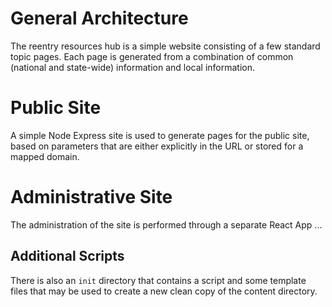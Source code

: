 # General Architecture
The reentry resources hub is a simple website consisting of a few standard topic pages.
Each page is generated from a combination of common (national and state-wide) information and
local information. 

# Public Site
A simple Node Express site is used to generate pages for the public site, based on parameters
that are either explicitly in the URL or stored for a mapped domain.

# Administrative Site
The administration of the site is performed through a separate React App ...

## Additional Scripts
There is also an ````init```` directory that contains a script and some template files
that may be used to create a new clean copy of the content directory. 

